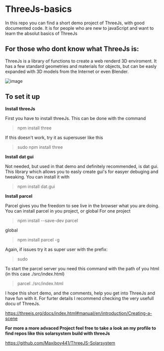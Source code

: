# ThreeJs-basics
In this repo you can find a short demo project of ThreeJs, with good documented code. It is for people who are new to javaScript and want to learn the
absolut basics of ThreeJs

## For those who dont know what ThreeJs is:
ThreeJs is a library of functions to create a web renderd 3D enviroment. It has a few standard geometries and materials for objects, but can be
easly expanded with 3D models from the Internet or even Blender.

![image](https://user-images.githubusercontent.com/116082321/213998318-e6101fb8-4e81-457f-a983-acc01ec2d5f6.png)


## To set it up

**Install threeJs**

First you have to install threeJs. This can be done with the command
> npm install three

If this doesn't work, try it as supersuser like this
> sudo npm install three

**Install dat gui**

Not needed, but used in that demo and definitely recommended, is dat gui. This library which allows you to easly create gui's for easyer debuging and tweaking.
You can install it with
> npm install dat.gui

**Install parcel**

Parcel gives you the freedom to see live in the browser what you are doing. You can install parcel in you project, or global
For one project
> npm install --save-dev parcel

global
> npm install parcel -g

Again, if issues try it as super user with the prefix:
> sudo

To start the parcel server you need this command with the path of you html (in this case ./src/index.html)
> parcel ./src/index.html  


I hope this short demo, and the comments, help you get into ThreeJs and have fun with it. For furter details I recommend checking the 
very usefull docu of ThreeJs.

https://threejs.org/docs/index.html#manual/en/introduction/Creating-a-scene

**For more a more advaced Project feel free to take a look an my profile to find repos like this solarsystem build with threeJs**

https://github.com/Maxiboy441/ThreeJS-Solarsystem
